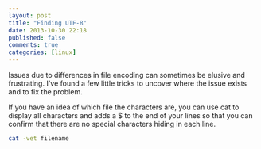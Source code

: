 ```yaml
---
layout: post
title: "Finding UTF-8"
date: 2013-10-30 22:18
published: false
comments: true
categories: [linux]
---
```


Issues due to differences in file encoding can sometimes be elusive and frustrating. I've found a few little tricks to uncover where the issue exists and to fix the problem.

If you have an idea of which file the characters are, you can use cat to display all characters and adds a $ to the end of your lines so that you can confirm that there are no special characters hiding in each line.
```bash
cat -vet filename
```

